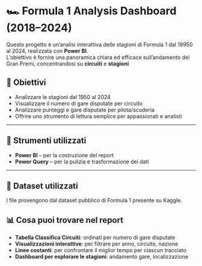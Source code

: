 # 🏎️ Formula 1 Analysis Dashboard (2018–2024)

Questo progetto è un’analisi interattiva delle stagioni di Formula 1 dal 19950 al 2024, realizzata con **Power BI**.  
L'obiettivo è fornire una panoramica chiara ed efficace sull’andamento dei Gran Premi, concentrandosi su **circuiti** e **stagioni**

## 📌 Obiettivi

- Analizzare le stagioni dal 1950 al 2024
- Visualizzare il numero di gare disputate per circuito
- Analizzare punteggi e gare disputate per pilota/scuderia
- Offrire uno strumento di lettura semplice per appassionati e analisti

---

## 🧰 Strumenti utilizzati

- **Power BI** – per la costruzione del report
- **Power Query** – per la pulizia e trasformazione dei dati

---

## 📂 Dataset utilizzati

I file provengono dal dataset pubblico di Formula 1 presente su Kaggle.  


## 📊 Cosa puoi trovare nel report

- **Tabella Classifica Circuiti**: ordinati per numero di gare disputate
- **Visualizzazioni interattive**: per filtrare per anno, circuito, nazione
- **Linee costanti**: per confrontare il miglior tempo per ciascun tracciato
- **Dashboard per esplorare le stagioni**: andamento gare, localizzazione
